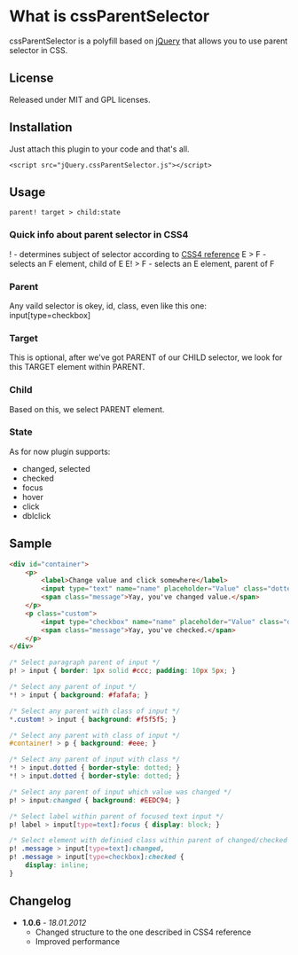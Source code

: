 # What is cssParentSelector

cssParentSelector is a polyfill based on [jQuery](http://jquery.com/) that allows you to use parent selector in CSS. 

## License

Released under MIT and GPL licenses.

## Installation

Just attach this plugin to your code and that's all.

    <script src="jQuery.cssParentSelector.js"></script>

## Usage

    parent! target > child:state

### Quick info about parent selector in CSS4
! - determines subject of selector according to [CSS4 reference](http://dev.w3.org/csswg/selectors4/)
E > F - selects an F element, child of E
E! > F - selects an E element, parent of F

### Parent

Any vaild selector is okey, id, class, even like this one: input[type=checkbox]

### Target

This is optional, after we've got PARENT of our CHILD selector, we look for this TARGET element within PARENT.

### Child

Based on this, we select PARENT element.

### State

As for now plugin supports: 

* changed, selected
* checked
* focus
* hover
* click
* dblclick

## Sample

```html
<div id="container">
    <p>
        <label>Change value and click somewhere</label>
        <input type="text" name="name" placeholder="Value" class="dotted">
        <span class="message">Yay, you've changed value.</span>
    </p>
    <p class="custom">
        <input type="checkbox" name="name" placeholder="Value" class="dashed">
        <span class="message">Yay, you've checked.</span>
    </p>
</div>
```

```css
/* Select paragraph parent of input */
p! > input { border: 1px solid #ccc; padding: 10px 5px; }

/* Select any parent of input */
*! > input { background: #fafafa; }

/* Select any parent with class of input */
*.custom! > input { background: #f5f5f5; }

/* Select any parent with class of input */
#container! > p { background: #eee; }

/* Select any parent of input with class */
*! > input.dotted { border-style: dotted; }
*! > input.dotted { border-style: dotted; }

/* Select any parent of input which value was changed */
p! > input:changed { background: #EEDC94; }

/* Select label within parent of focused text input */
p! label > input[type=text]:focus { display: block; }

/* Select element with definied class within parent of changed/checked text/checkbox input */
p! .message > input[type=text]:changed,
p! .message > input[type=checkbox]:checked {
    display: inline;
}
```

## Changelog

* **1.0.6** - *18.01.2012*
  * Changed structure to the one described in CSS4 reference
  * Improved performance